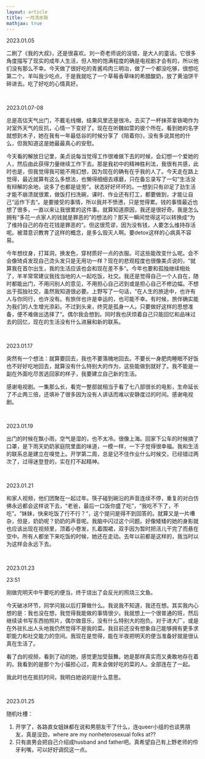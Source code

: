 ```yaml
---
layout: article
title: 一月流水账
mathjax: true
---
```


2023.01.05   

二刷了《我的大叔》，还是很喜欢。刘一奇老师说的没错，是大人的童话。它很多角度描写了现实的成年人生活，但人物的饱满程度的确是电视剧才会有的，所以他们没有那么不幸。今天做了很好吃的青酱鸡肉三明治，做了一个都没吃够，很想吃第二个。羊叫我少吃点，于是我就吃了一个草莓香草味的希腊酸奶，放了黄油饼干碎进去。吃了好吃的心情真好。  

&nbsp;

2023.01.07-08  

总是高估天气出门，不戴毛线帽，结果风里还是很冷。去买了一杯抹茶拿铁喝作为对室外天气的反抗，心情一下变好了。现在在听魏如萱的彼个所在。看到她的名字就想到木子，她在我有一年最低谷的时候分享了《陪着你》，没有多说其他的什么，但我知道这是她最最真心的安慰。  

今天看的解放日记里，美贞说每当觉得工作很难做下去的时候，会幻想一个爱她的人，然后由此获得力量继续工作下去。那是我初中的精神胜利法，我很有共感，此时也是，但我觉得我可能不用幻想，因为现在的确有在乎我的人了。今天走在路上觉得，最近就算有这么多想法，也懒得细细去琢磨，只在备忘录写了一句”生活没有辩解的余地，说多了也都是徒劳“。状态好好坏坏的。一想到只有卯足了劲生活才能不崩溃就很累，做饭打扫洗碗，课时、作业还有打工，都要做到，才能让自己“运作下去“。是要接受的事情，所以我并不愤懑，只是觉得累。钱的事情最近也想了很多，一直以来让我很累的这件事。就算知道原因，我还是很好奇。我是怎么拥有“多花一点家人的钱就是罪恶的”的想法的？那天一瞬间觉得这可以转换成“为了维持自己的存在花钱是罪恶的”。但这很荒谬，因为没有钱，人要怎么维持存活呢。被潜意识教育了这样的概念，是多么毁灭人啊。要detox这样的心病真不容易。  

今年想纹身，打耳洞，换发色，穿材质好一点的衣服。可这些能改变什么呢。会不会像琦貞发现自己烫头发只是无用功一样？现在的悲观程度也很像美贞说的，“就算我在首尔出生，我的生活应该也会和现在差不多“。今年也要和孤独继续相处了，羊羊常常建议我找当地的人一起吃饭，社交。我还是觉得自己一个人自在，随时都能出门，不用问别人的意见，不用担心自己迟到或是担心自己不修边幅。不想出于孤独社交，虽然我知道很必要。上野写了一句话，“在人生的旅途中，也许有人与你同行，也许没有。有旅伴也许是幸运的，也可能不幸。有时候，旅伴确实能为我们的人生增光添彩。不过到头来，终究是孤身一人。只要做好这样的思想准备，便不难做出选择了“。偶尔我会想到。同时我也厌烦着自己只能回忆和品味过去的回忆，现在的生活没有什么进展和新的联系。

&nbsp;

2023.01.17  

突然有一个想法：就算要回去，我也不要落魄地回去。不要长一身肥肉睡眠不好饭也不好好吃地回去，就算没有什么特别大的作为，这些能做到就好了。我不能是一副在外面吃尽苦逃回家的样子，我要建立自己新的生活。  
  
感谢电视剧。一集那么长，看完一整部就相当于看了七八部很长的电影，生命延长了不止两三倍，还填补了很多因为没有人讲话而难以安静度过的时间。感谢电视剧。

&nbsp;

2023.01.19  

出门的时候在飘小雨，空气是湿的，也不太冷。很像上海。回家下公车的时候摘了口罩，是下雨天奶奶家庭院里面的味道，一模一样，一下子觉得很幸福。我和生活的联系总是建立在嗅觉上。开学第二周，总是记不住作业什么时候交，已经错过两次了，过得迷登登的，实在打不起精神。

&nbsp;

2023.01.21  

和家人视频，他们团聚在一起过年。筷子碰到碗沿的声音连续不停，重复的对白仿佛永远都会这样说下去，“老爸，最后一口饭你盛了吃”，“我吃不下了，不吃”。“妹妹，快来吃饭了行不行？“，这个提问是得不到回答的。就算又是一片嘈杂，但是，奶奶呢？奶奶的声音呢。我脑中闪过这个问题。好像矮矮的她的身影就也应该出现在视频里，顶着小卷发，扎着围裙，双手因为暂时把活儿干完了而悬在空中。所有人都坐下来吃饭的时候，她还在走动。去年以前都是这样的，我当时以为这样会永远下去。

&nbsp;

2023.01.23

23:51

刚做完明天中午要吃的便当，终于烧出了会反光的照烧三文鱼。

今天破冰环节，同学问我以后打算做什么。我说我不知道，我还在想。其实我内心想的是：我也没在想，我觉得我能做的事情很少。我就想上一个很普通的班，然后继续读书写东西拍照片，偶尔做音乐，没有什么特别大的抱负。对于进大厂，或是在外驻扎出人头地我仍然觉得不是我的菜。我目前还没有想象自己能够拥有更多求职能力和社交能力的空间。我现在是觉得，能在半夜把明天的便当准备好就是很认真在生活了。

看了白的视频，看到了动的她，感觉更加受鼓舞。她是那样真实而又勇敢地存在着的。我看到的是那个为小猫担心过，周末会做好吃的菜的人。全部连在了一起。

我此时也在抵抗时间，我明白她说的是什么意思。

&nbsp;

2023.01.25

随机吐槽：
1. 开学了，各路直女姐妹都在说和男朋友干了什么，连queer小组的也谈男朋友，真是没劲，where are my nonheterosexual folks at??
2. 只有直男会把自己介绍成husband and father吧。真希望自己有上野老师的伶牙利嘴，可以好好调侃这一点。

